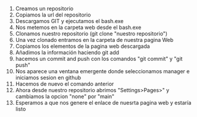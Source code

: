 1. Creamos un repositorio
2. Copiamos la url del repositorio
3. Descargamos GIT y ejecutamos el bash.exe
4. Nos metemos en la carpeta web desde el bash.exe
5. Clonamos nuestro repositorio (git clone "nuestro repositorio")
6. Una vez clonado entramos en la carpeta de nuestra pagina Web
7. Copiamos los elementos de la pagina web descargada
8. Añadimos la información haciendo git add
9. hacemos un commit and push con los comandos "git commit" y "git push"
10. Nos aparece una ventana emergente donde seleccionamos manager e iniciamos sesion en github
11. Hacemos de nuevo el comando anterior
12. Ahora desde nuestro repositorio abrimos  "Settings>Pages>" y cambiamos la opcion "none" por "main"
13. Esperamos a que nos genere el enlace de nuesrta pagina web y estaría listo
